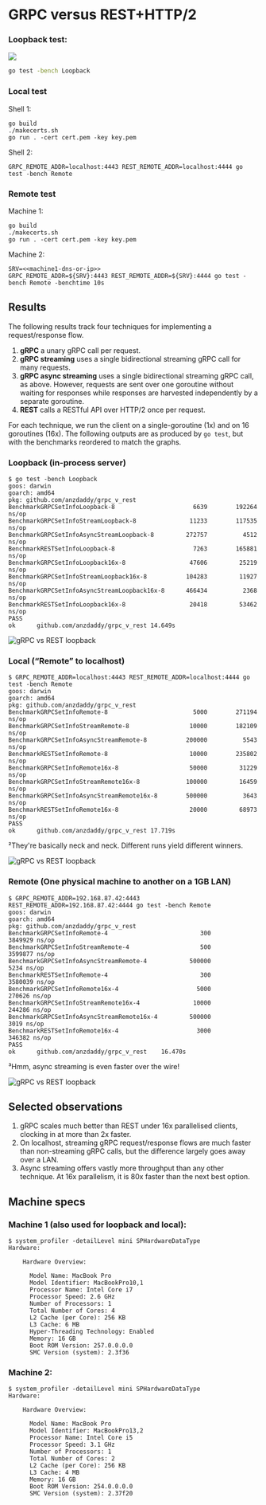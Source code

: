 # GRPC versus REST+HTTP/2

### Loopback test:

![](https://github.com/anzdaddy/grpc_v_rest/workflows/Go/badge.svg)

```bash
go test -bench Loopback
```

### Local test

Shell 1:

```
go build
./makecerts.sh
go run . -cert cert.pem -key key.pem
```

Shell 2:

```
GRPC_REMOTE_ADDR=localhost:4443 REST_REMOTE_ADDR=localhost:4444 go test -bench Remote
```

### Remote test

Machine 1:

```
go build
./makecerts.sh
go run . -cert cert.pem -key key.pem
```

Machine 2:

```
SRV=<<machine1-dns-or-ip>>
GRPC_REMOTE_ADDR=${SRV}:4443 REST_REMOTE_ADDR=${SRV}:4444 go test -bench Remote -benchtime 10s
```

## Results

The following results track four techniques for implementing a request/response flow.

1. **gRPC** a unary gRPC call per request.
2. **gRPC streaming** uses a single bidirectional streaming gRPC call for many requests.
3. **gRPC async streaming** uses a single bidirectional streaming gRPC call, as above. However, requests are sent over one goroutine without waiting for responses while responses are harvested independently by a separate goroutine.
4. **REST** calls a RESTful API over HTTP/2 once per request.

For each technique, we run the client on a single-goroutine (1x) and on 16
goroutines (16x). The following outputs are as produced by `go test`, but with the benchmarks reordered to match the graphs.

### Loopback (in-process server)

```
$ go test -bench Loopback
goos: darwin
goarch: amd64
pkg: github.com/anzdaddy/grpc_v_rest
BenchmarkGRPCSetInfoLoopback-8                 	    6639	    192264 ns/op
BenchmarkGRPCSetInfoStreamLoopback-8           	   11233	    117535 ns/op
BenchmarkGRPCSetInfoAsyncStreamLoopback-8      	  272757	      4512 ns/op
BenchmarkRESTSetInfoLoopback-8                 	    7263	    165881 ns/op
BenchmarkGRPCSetInfoLoopback16x-8              	   47606	     25219 ns/op
BenchmarkGRPCSetInfoStreamLoopback16x-8        	  104283	     11927 ns/op
BenchmarkGRPCSetInfoAsyncStreamLoopback16x-8   	  466434	      2368 ns/op
BenchmarkRESTSetInfoLoopback16x-8              	   20418	     53462 ns/op
PASS
ok  	github.com/anzdaddy/grpc_v_rest	14.649s
```

![](https://chart.googleapis.com/chart?cht=bvg&chs=500x300&chdl=gRPC|gRPC+(stream)|gRPC+(async+stream)|REST&chd=t:192.264,25.219|117.535,11.927|4.512,2.368|165.881,53.462&chds=a&chxt=x,y&chxl=0:|1x|16x&chco=A03333,C09999,FF6600,4D89F9&chxs=1N**+µs&chma=10,10,10,10&chbh=30,5,20 "gRPC vs REST loopback")

### Local (“Remote” to localhost)

```
$ GRPC_REMOTE_ADDR=localhost:4443 REST_REMOTE_ADDR=localhost:4444 go test -bench Remote
goos: darwin
goarch: amd64
pkg: github.com/anzdaddy/grpc_v_rest
BenchmarkGRPCSetInfoRemote-8                 	    5000	    271194 ns/op
BenchmarkGRPCSetInfoStreamRemote-8           	   10000	    182109 ns/op
BenchmarkGRPCSetInfoAsyncStreamRemote-8      	  200000	      5543 ns/op
BenchmarkRESTSetInfoRemote-8                 	   10000	    235802 ns/op
BenchmarkGRPCSetInfoRemote16x-8              	   50000	     31229 ns/op
BenchmarkGRPCSetInfoStreamRemote16x-8        	  100000	     16459 ns/op
BenchmarkGRPCSetInfoAsyncStreamRemote16x-8   	  500000	      3643 ns/op
BenchmarkRESTSetInfoRemote16x-8              	   20000	     68973 ns/op
PASS
ok  	github.com/anzdaddy/grpc_v_rest	17.719s
```

²They're basically neck and neck. Different runs yield different winners.

![](https://chart.googleapis.com/chart?cht=bvg&chs=500x300&chdl=gRPC|gRPC+(stream)|gRPC+(async+stream)|REST&chd=t:271.194,31.229|182.109,16.459|5.543,3.643|235.802,68.973&chds=a&chxt=x,y&chxl=0:|1x|16x&chco=A03333,C09999,FF6600,4D89F9&chxs=1N**+µs&chma=10,10,10,10&chbh=30,5,20 "gRPC vs REST loopback")

### Remote (One physical machine to another on a 1GB LAN)

```
$ GRPC_REMOTE_ADDR=192.168.87.42:4443 REST_REMOTE_ADDR=192.168.87.42:4444 go test -bench Remote
goos: darwin
goarch: amd64
pkg: github.com/anzdaddy/grpc_v_rest
BenchmarkGRPCSetInfoRemote-4                          300       3849929 ns/op
BenchmarkGRPCSetInfoStreamRemote-4                    500       3599877 ns/op
BenchmarkGRPCSetInfoAsyncStreamRemote-4            500000          5234 ns/op
BenchmarkRESTSetInfoRemote-4                          300       3580039 ns/op
BenchmarkGRPCSetInfoRemote16x-4                      5000        270626 ns/op
BenchmarkGRPCSetInfoStreamRemote16x-4               10000        244286 ns/op
BenchmarkGRPCSetInfoAsyncStreamRemote16x-4         500000          3019 ns/op
BenchmarkRESTSetInfoRemote16x-4                      3000        346382 ns/op
PASS
ok      github.com/anzdaddy/grpc_v_rest    16.470s
```

³Hmm, async streaming is even faster over the wire!

![](https://chart.googleapis.com/chart?cht=bvg&chs=500x300&chdl=gRPC|gRPC+(stream)|gRPC+(async+stream)|REST&chd=t:3.849929,.270626|3.599877,.244286|.005234,.003019|3.580039,.346382&chds=a&chxt=x,y&chxl=0:|1x|16x&chco=A03333,C09999,FF6600,4D89F9&chma=10,10,10,10&chbh=30,5,20&chxs=1N**+ms "gRPC vs REST loopback")

## Selected observations

1. gRPC scales much better than REST under 16x parallelised clients, clocking in at more than 2x faster.
2. On localhost, streaming gRPC request/response flows are much faster than non-streaming gRPC calls, but the difference largely goes away over a LAN.
3. Async streaming offers vastly more throughput than any other technique. At 16x parallelism, it is 80x faster than the next best option.

## Machine specs

### Machine 1 (also used for loopback and local):

```
$ system_profiler -detailLevel mini SPHardwareDataType
Hardware:

    Hardware Overview:

      Model Name: MacBook Pro
      Model Identifier: MacBookPro10,1
      Processor Name: Intel Core i7
      Processor Speed: 2.6 GHz
      Number of Processors: 1
      Total Number of Cores: 4
      L2 Cache (per Core): 256 KB
      L3 Cache: 6 MB
      Hyper-Threading Technology: Enabled
      Memory: 16 GB
      Boot ROM Version: 257.0.0.0.0
      SMC Version (system): 2.3f36
```

### Machine 2:

```
$ system_profiler -detailLevel mini SPHardwareDataType
Hardware:

    Hardware Overview:

      Model Name: MacBook Pro
      Model Identifier: MacBookPro13,2
      Processor Name: Intel Core i5
      Processor Speed: 3.1 GHz
      Number of Processors: 1
      Total Number of Cores: 2
      L2 Cache (per Core): 256 KB
      L3 Cache: 4 MB
      Memory: 16 GB
      Boot ROM Version: 254.0.0.0.0
      SMC Version (system): 2.37f20
```
